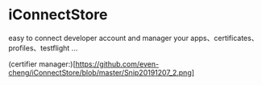 # iConnectStore
easy to connect developer account and manager your apps、certificates、profiles、testflight ...

(certifier manager:)[https://github.com/even-cheng/iConnectStore/blob/master/Snip20191207_2.png]
